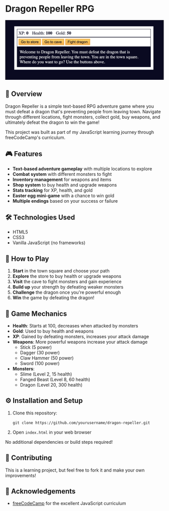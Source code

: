 # Dragon Repeller RPG

![Game Screenshot](public/image.png)

## 🐉 Overview

Dragon Repeller is a simple text-based RPG adventure game where you must defeat a dragon that's preventing people from leaving town. Navigate through different locations, fight monsters, collect gold, buy weapons, and ultimately defeat the dragon to win the game!

This project was built as part of my JavaScript learning journey through freeCodeCamp's curriculum.

## 🎮 Features

- **Text-based adventure gameplay** with multiple locations to explore
- **Combat system** with different monsters to fight
- **Inventory management** for weapons and items
- **Shop system** to buy health and upgrade weapons
- **Stats tracking** for XP, health, and gold
- **Easter egg mini-game** with a chance to win gold
- **Multiple endings** based on your success or failure

## 🛠️ Technologies Used

- HTML5
- CSS3
- Vanilla JavaScript (no frameworks)

## 🚀 How to Play

1. **Start** in the town square and choose your path
2. **Explore** the store to buy health or upgrade weapons
3. **Visit** the cave to fight monsters and gain experience
4. **Build up** your strength by defeating weaker monsters
5. **Challenge** the dragon once you're powerful enough
6. **Win** the game by defeating the dragon!

## 🎯 Game Mechanics

- **Health**: Starts at 100, decreases when attacked by monsters
- **Gold**: Used to buy health and weapons
- **XP**: Gained by defeating monsters, increases your attack damage
- **Weapons**: More powerful weapons increase your attack damage
  - Stick (5 power)
  - Dagger (30 power)
  - Claw Hammer (50 power)
  - Sword (100 power)
- **Monsters**:
  - Slime (Level 2, 15 health)
  - Fanged Beast (Level 8, 60 health)
  - Dragon (Level 20, 300 health)

## ⚙️ Installation and Setup

1. Clone this repository:
   ```
   git clone https://github.com/yourusername/dragon-repeller.git
   ```
2. Open `index.html` in your web browser

No additional dependencies or build steps required!


## 🤝 Contributing

This is a learning project, but feel free to fork it and make your own improvements!


## 🙏 Acknowledgements

- [freeCodeCamp](https://www.freecodecamp.org/) for the excellent JavaScript curriculum